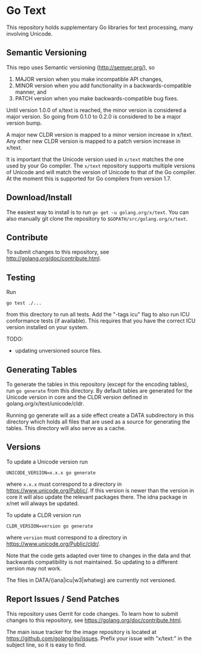 # Go Text

This repository holds supplementary Go libraries for text processing, many involving Unicode.

## Semantic Versioning
This repo uses Semantic versioning (http://semver.org/), so
1. MAJOR version when you make incompatible API changes,
1. MINOR version when you add functionality in a backwards-compatible manner,
   and
1. PATCH version when you make backwards-compatible bug fixes.

Until version 1.0.0 of x/text is reached, the minor version is considered a
major version. So going from 0.1.0 to 0.2.0 is considered to be a major version
bump.

A major new CLDR version is mapped to a minor version increase in x/text.
Any other new CLDR version is mapped to a patch version increase in x/text.

It is important that the Unicode version used in `x/text` matches the one used
by your Go compiler. The `x/text` repository supports multiple versions of
Unicode and will match the version of Unicode to that of the Go compiler. At the
moment this is supported for Go compilers from version 1.7.

## Download/Install

The easiest way to install is to run `go get -u golang.org/x/text`. You can
also manually git clone the repository to `$GOPATH/src/golang.org/x/text`.

## Contribute
To submit changes to this repository, see http://golang.org/doc/contribute.html.

## Testing
Run

    go test ./...

from this directory to run all tests. Add the "-tags icu" flag to also run
ICU conformance tests (if available). This requires that you have the correct
ICU version installed on your system.

TODO:
- updating unversioned source files.

## Generating Tables

To generate the tables in this repository (except for the encoding
tables), run `go generate` from this directory. By default tables are
generated for the Unicode version in core and the CLDR version defined in
golang.org/x/text/unicode/cldr.

Running go generate will as a side effect create a DATA subdirectory in this
directory which holds all files that are used as a source for generating the
tables. This directory will also serve as a cache.

## Versions
To update a Unicode version run

    UNICODE_VERSION=x.x.x go generate

where `x.x.x` must correspond to a directory in https://www.unicode.org/Public/.
If this version is newer than the version in core it will also update the
relevant packages there. The idna package in x/net will always be updated.

To update a CLDR version run

    CLDR_VERSION=version go generate

where `version` must correspond to a directory in
https://www.unicode.org/Public/cldr/.

Note that the code gets adapted over time to changes in the data and that
backwards compatibility is not maintained.
So updating to a different version may not work.

The files in DATA/{iana|icu|w3|whatwg} are currently not versioned.

## Report Issues / Send Patches

This repository uses Gerrit for code changes. To learn how to submit changes to
this repository, see https://golang.org/doc/contribute.html.

The main issue tracker for the image repository is located at
https://github.com/golang/go/issues. Prefix your issue with "x/text:" in the
subject line, so it is easy to find.
